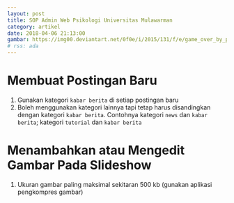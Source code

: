 ```yaml
---
layout: post
title: SOP Admin Web Psikologi Universitas Mulawarman
category: artikel
date: 2018-04-06 21:13:00
gambar: https://img00.deviantart.net/0f0e/i/2015/131/f/e/game_over_by_panchusfenix-d8t17go.jpg
# rss: ada
---
```


# Membuat Postingan Baru

1. Gunakan kategori `kabar berita` di setiap postingan baru
2. Boleh menggunakan kategori lainnya tapi tetap harus disandingkan dengan kategori `kabar berita`. Contohnya kategori `news` dan `kabar berita`; kategori `tutorial` dan `kabar berita`

# Menambahkan atau Mengedit Gambar Pada Slideshow

1. Ukuran gambar paling maksimal sekitaran 500 kb (gunakan aplikasi pengkompres gambar)